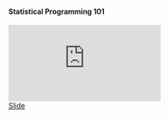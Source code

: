 <div>
    <h4> Statistical Programming 101 </h4>

<iframe src="https://www.youtube.com/embed/voBCFp1hIzs?si=aX_ru_ZdHyAHZDJN" title="YouTube video player" frameborder="0" allow="accelerometer; autoplay; clipboard-write; encrypted-media; gyroscope; picture-in-picture; web-share" allowfullscreen></iframe>
    <div class="supplementary">
        <a href=""> Slide</a>
    </div>
</div>